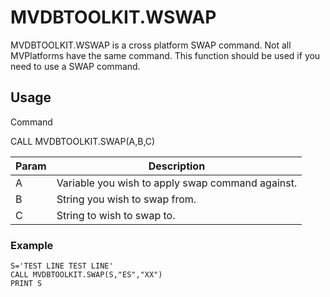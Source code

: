 # MVDBTOOLKIT.WSWAP

<PageHeader />

MVDBTOOLKIT.WSWAP is a cross platform SWAP command.  Not all MVPlatforms have the same command.  This function should be used if you need to use a SWAP command.

## Usage

Command

CALL MVDBTOOLKIT.SWAP(A,B,C)

| Param | Description                                      |
| ----- | ------------------------------------------------ |
| A     | Variable you wish to apply swap command against. |
| B     | String you wish to swap from.                    |
| C     | String to wish to swap to.                       |

### Example

```BASIC
S='TEST LINE TEST LINE'
CALL MVDBTOOLKIT.SWAP(S,"ES","XX")
PRINT S
```

<PageFooter />
